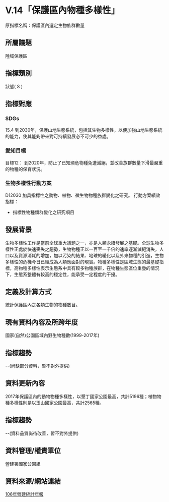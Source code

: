 # V.14「保護區內物種多樣性」
原指標名稱：保護區內選定生物族群數量
<script type="text/javascript" src="http://cdn.mathjax.org/mathjax/latest/MathJax.js?config=TeX-AMS-MML_HTMLorMML"></script>

## 所屬議題
陸域保護區
## 指標類別
狀態( S )
## 指標對應
### SDGs
15.4 到2030年，保護山地生態系統，包括其生物多樣性，以便加強山地生態系統的能力，使其能夠帶來對可持續發展必不可少的益處。
### 愛知目標
目標12： 到2020年，防止了已知瀕危物種免遭滅絕，並改善族群數量下滑最嚴重的物種的保育狀況。
### 生物多樣性行動方案
D12030 加具指標性之動物、植物、微生物物種族群變化之研究。 行動方案績效指標：
* 指標性物種類群變化之研究項目
## 發展背景
生物多樣性工作是當前全球重大議題之一，亦是人類永續發展之基礎。全球生物多樣性正處於快速喪失之趨勢，生物物種正以一百至一千倍的速率逐漸滅絕消失，人口以及資源消耗的增加，加以污染的結果、地球的暖化以及外來物種的引進，生物多樣性的危機今日已經成為人類應面對的現實。物種多樣性是區域生態的最基礎指標，高物種多樣性表示生態系中具有較多物種族群，在物種生態區位重疊的情況下，生態系整體有較高的穩定性，能承受一定程度的干擾。
## 定義及計算方式
統計保護區內之各類生物的物種數目。
## 現有資料內容及所跨年度
國家(自然)公園區域內野生物種數(1999-2017年)
## 指標趨勢
--(尚缺部分資料，暫不對外提供)
## 資料更新內容
2017年保護區內的動物物種多樣性，以墾丁國家公園最高，共計5196種；植物物種多樣性則是以玉山國家公園最高，共計2565種。
## 指標趨勢
--(資料品質尚待改善，暫不對外提供)
## 資料管理/權責單位
營建署國家公園組
## 資料來源/網站連結
[106年營建統計年報](https://www.cpami.gov.tw/政府資訊公開/主動公開資訊/施政計畫業務統計及研究報告/營建統計資訊/33361-106年營建統計年報.html)